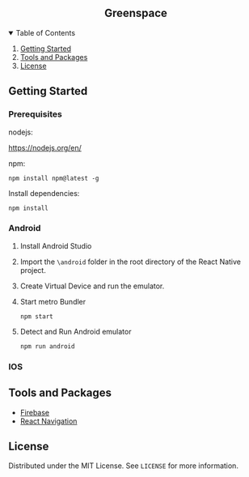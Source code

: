<div align="center">
    <h2>Greenspace</h2>
</div>

<details open="open">
  <summary>Table of Contents</summary>
  <ol>
    <!-- 
    Waiting for a mission statement.
    <li>
      <a href="#about-the-project">About The Project</a>
    </li> 
    -->
    <li>
      <a href="#getting-started">Getting Started</a>
    </li>
    <li><a href="#tools-and-packages">Tools and Packages</a></li>
    <li><a href="#license">License</a></li>
  </ol>
</details>

## Getting Started

### Prerequisites

nodejs:

https://nodejs.org/en/

npm:

    npm install npm@latest -g

Install dependencies:

    npm install

### Android

1.  Install Android Studio
2.  Import the `\android` folder in the root directory of the React Native project.
3.  Create Virtual Device and run the emulator.
4.  Start metro Bundler

        npm start

5.  Detect and Run Android emulator

        npm run android

### IOS

## Tools and Packages

- [Firebase](https://firebase.google.com/)
- [React Navigation](https://reactnavigation.org/)

## License

Distributed under the MIT License. See `LICENSE` for more information.
